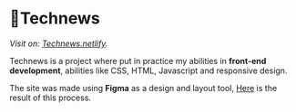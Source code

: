 # 📰Technews

*Visit on: [Technews.netlify](https://tech-news-landing-page.netlify.app/).*

Technews is a project where put in practice my abilities in **front-end development**, abilities like CSS, HTML, Javascript and responsive design.

The site was made using **Figma** as a design and layout tool, [Here](https://www.figma.com/file/9CvhUixMKqaVsOwjpY0IgH/TECH-news?node-id=0%3A1) is the result of this process.
